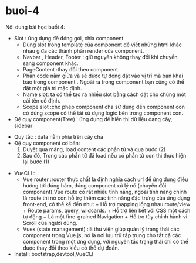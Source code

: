 # buoi-4
Nội dung bài học buổi 4: 

* Slot : ứng dụng để đóng gói, chia component
  - Dùng slot trong template của component để viết những html khác nhau giữa các thành phần render của component.
  - Navbar , Header, Footer : giữ nguyên không thay đổi khi chuyển sang component khác.
  - PageContent :thay đổi theo component.
  - Phần code nằm giữa <PageLayout> và </PageLayout> sẽ được tự động đặt vào vị trí mà bạn khai báo <slot/> trong component <PageLayout />. Ngoài ra trong component <PageLayout /> bạn cũng có thể đặt một giá trị mặc định.
  - Name slot: ta có thể tạo ra nhiều slot bằng cách đặt cho chúng một cái tên cố định.
  - Scope slot :cho phép component cha sử dụng đến component con có dùng scope có thể tái sử dụng logic bên trong component con.
* Đệ quy component(Tree) : ứng dụng để hiển thị dữ liệu dạng cây, sidebar
 - Quy tắc : data nằm phía trên cây cha
 - Đệ quy component cơ bản:
     1) Duyệt qua mảng, load content các phần tử và qua bước (2)
     2) Sau đó, Trong các phần tử đã load nếu có phần tử con thì thực hiện lại bước (1)
* VueCLI :
  - Vue router :router thực chất là định nghĩa cách url để ứng dụng điều hướng tới đúng hàm, đúng component xử lý nó (chuyển đổi component).Vue route có rất nhiều tính năng, ngoài tính năng chính là route thì nó còn hỗ trợ thêm các tính năng đặc trưng của ứng dụng front-end, có thể kể đến như:
           + Hỗ trợ mapping lồng nhau route/view
           + Route params, query, wildcards.
           + Hỗ trợ liên kết với CSS một cách tự động
           + Là một fine-grained Navigation
           + Hỗ trợ tùy chỉnh hành vi Scroll của người dùng.
  - Vuex (state management) :là thư viện giúp quản lý trạng thái các component trong Vue.js, nó là nơi lưu trữ tập trung cho tất cả các component trong một ứng dụng, với nguyên tắc trạng thái chỉ có thể được thay đổi theo kiểu có thể dự đoán.
* Install: bootstrap,devtool,VueCLI
